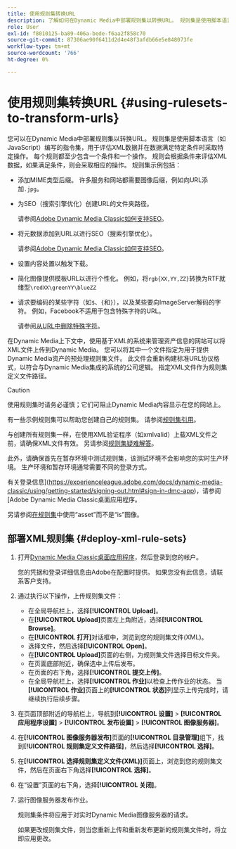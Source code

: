 ```yaml
---
title: 使用规则集转换URL
description: 了解如何在Dynamic Media中部署规则集以转换URL。 规则集是使用脚本语言（如JavaScript）编写的指令集，用于评估XML数据并在数据满足特定条件时采取特定操作。
role: User
exl-id: f8010125-ba89-406a-bede-f6aa2f858c70
source-git-commit: 87306ae90f6411d2d4e48f3afdb66e5e848073fe
workflow-type: tm+mt
source-wordcount: '766'
ht-degree: 0%

---
```


# 使用规则集转换URL {#using-rulesets-to-transform-urls}

您可以在Dynamic Media中部署规则集以转换URL。 规则集是使用脚本语言（如JavaScript）编写的指令集，用于评估XML数据并在数据满足特定条件时采取特定操作。 每个规则都至少包含一个条件和一个操作。 规则会根据条件来评估XML数据，如果满足条件，则会采取相应的操作。 规则集示例包括：

* 添加MIME类型后缀。 许多服务和网站都需要图像后缀，例如向URL添加`.jpg`。
* 为SEO（搜索引擎优化）创建URL的文件夹路径。

   请参阅[Adobe Dynamic Media Classic如何支持SEO](/help/assets/dynamic-media/assets/s7_seo.pdf)。

* 将元数据添加到URL以进行SEO（搜索引擎优化）。

   请参阅[Adobe Dynamic Media Classic如何支持SEO](/help/assets/dynamic-media/assets/s7_seo.pdf)。

* 设置内容处置以触发下载。
* 简化图像提供模板URL以进行个性化。 例如，将`rgb{XX,YY,ZZ}`转换为RTF就绪型`\redXX\greenYY\blueZZ`

* 请求要编码的某些字符（如`$`、`{`和`}`），以及某些要向ImageServer解码的字符。 例如，Facebook不适用于包含特殊字符的URL。

   请参阅[从URL中删除特殊字符](https://helpx.adobe.com/experience-manager/scene7/kb/base/scene7-rulesets/remove-special-characters-urls.html)。

在Dynamic Media上下文中，使用基于XML的系统来管理资产信息的网站可以将XML文件上传到Dynamic Media。 您可以将其中一个文件指定为用于提供Dynamic Media资产的预处理规则集文件。 此文件会重新构建标准URL协议格式，以符合与Dynamic Media集成的系统的公司逻辑。 指定XML文件作为规则集定义文件路径。

>[!CAUTION]
>
>使用规则集时请务必谨慎；它们可阻止Dynamic Media内容显示在您的网站上。

有一些示例规则集可以帮助您创建自己的规则集。
请参阅[规则集引用](https://experienceleague.adobe.com/docs/dynamic-media-developer-resources/image-serving-api/image-serving-api/rule-set-reference/c-rule-set-reference.html)。

与创建所有规则集一样，在使用XML验证程序（如xmlvalid）上载XML文件之前，请确保XML文件有效。
另请参阅[规则集疑难解答](https://helpx.adobe.com/experience-manager/scene7/kb/base/scene7-rulesets/scene7-ruleset-troubleshooting.html)。

此外，请确保首先在暂存环境中测试规则集，该测试环境不会影响您的实时生产环境。
生产环境和暂存环境通常需要不同的登录方式。

有关登录信息](https://experienceleague.adobe.com/docs/dynamic-media-classic/using/getting-started/signing-out.html#sign-in-dmc-app)，请参阅[Adobe Dynamic Media Classic桌面应用程序。

<!-- OBSOLETE CONTENT * **NA staging environment** login page: [https://s7sps1-staging.scene7.com/IpsWeb/](https://s7sps1-staging.scene7.com/IpsWeb/)
* **EMEA staging environment** login page: [https://s7sps3-staging.scene7.com/IpsWeb/](https://s7sps3-staging.scene7.com/IpsWeb/)
* **JAPAC staging environment** login page: [https://s7sps5-staging.scene7.com/IpsWeb/](https://s7sps5-staging.scene7.com/IpsWeb/) -->

另请参阅[在规则集](https://helpx.adobe.com/experience-manager/scene7/kb/base/scene7-rulesets/ruleset-asset-instead-image.html)中使用“asset”而不是“is”图像。

## 部署XML规则集 {#deploy-xml-rule-sets}

1. 打开[Dynamic Media Classic桌面应用程序](https://experienceleague.adobe.com/docs/dynamic-media-classic/using/getting-started/signing-out.html#getting-started)，然后登录到您的帐户。

   您的凭据和登录详细信息由Adobe在配置时提供。 如果您没有此信息，请联系客户支持。

1. 通过执行以下操作，上传规则集文件：

   * 在全局导航栏上，选择&#x200B;**[!UICONTROL Upload]**。
   * 在&#x200B;**[!UICONTROL Upload]**&#x200B;页面左上角附近，选择&#x200B;**[!UICONTROL Browse]**。
   * 在&#x200B;**[!UICONTROL 打开]**&#x200B;对话框中，浏览到您的规则集文件(XML)。
   * 选择文件，然后选择&#x200B;**[!UICONTROL Open]**。
   * 在&#x200B;**[!UICONTROL Upload]**&#x200B;页面的右侧，为规则集文件选择目标文件夹。
   * 在页面底部附近，确保选中上传后发布。
   * 在页面的右下角，选择&#x200B;**[!UICONTROL 提交上传]**。
   * 在全局导航栏上，选择&#x200B;**[!UICONTROL 作业]**&#x200B;以检查上传作业的状态。 当&#x200B;**[!UICONTROL 作业]**&#x200B;页面上的&#x200B;**[!UICONTROL 状态]**&#x200B;列显示上传完成时，请继续执行后续步骤。

1. 在页面顶部附近的导航栏上，导航到&#x200B;**[!UICONTROL 设置]** > **[!UICONTROL 应用程序设置]** > **[!UICONTROL 发布设置]** > **[!UICONTROL 图像服务器]**。
1. 在&#x200B;**[!UICONTROL 图像服务器发布]**&#x200B;页面的&#x200B;**[!UICONTROL 目录管理]**&#x200B;组下，找到&#x200B;**[!UICONTROL 规则集定义文件路径]**，然后选择&#x200B;**[!UICONTROL 选择]**。
1. 在&#x200B;**[!UICONTROL 选择规则集定义文件(XML)]**&#x200B;页面上，浏览到您的规则集文件，然后在页面右下角选择&#x200B;**[!UICONTROL 选择]**。
1. 在“设置”页面的右下角，选择&#x200B;**[!UICONTROL 关闭]**。
1. 运行图像服务器发布作业。

   规则集条件将应用于对实时Dynamic Media图像服务器的请求。

   如果更改规则集文件，则当您重新上传和重新发布更新的规则集文件时，将立即应用更改。

